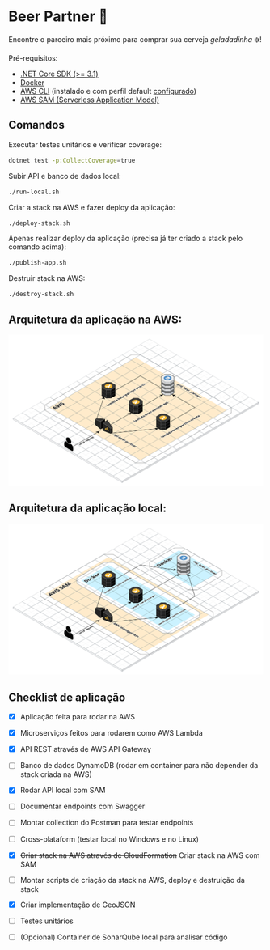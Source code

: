 # Beer Partner :beers:
Encontre o parceiro mais próximo para comprar sua cerveja *geladadinha* :snowflake:!

Pré-requisitos:
- [.NET Core SDK (>= 3.1)][dotnet]
- [Docker][docker]
- [AWS CLI][aws-cli] (instalado e com perfil default [configurado][aws-cli-configuration])
- [AWS SAM (Serverless Application Model)][aws-sam]

## Comandos
Executar testes unitários e verificar coverage:
```bash
dotnet test -p:CollectCoverage=true
```

Subir API e banco de dados local:
```bash
./run-local.sh
```

Criar a stack na AWS e fazer deploy da aplicação:
```bash
./deploy-stack.sh
```

Apenas realizar deploy da aplicação (precisa já ter criado a stack pelo comando acima):
```bash
./publish-app.sh
```

Destruir stack na AWS:
```bash
./destroy-stack.sh
```

## Arquitetura da aplicação na AWS:
![Arquitetura AWS](./assets/beer-partner-aws.png "Arquitetura AWS")

## Arquitetura da aplicação local:
![Arquitetura local](./assets/beer-partner-local.png "Arquitetura local")

## Checklist de aplicação
- [x] Aplicação feita para rodar na AWS
- [x] Microserviços feitos para rodarem como AWS Lambda
- [x] API REST através de AWS API Gateway
- [ ] Banco de dados DynamoDB (rodar em container para não depender da stack criada na AWS)
- [x] Rodar API local com SAM
- [ ] Documentar endpoints com Swagger
- [ ] Montar collection do Postman para testar endpoints
- [ ] Cross-plataform (testar local no Windows e no Linux)
- [x] ~~Criar stack na AWS através de CloudFormation~~ Criar stack na AWS com SAM
- [ ] Montar scripts de criação da stack na AWS, deploy e destruição da stack
- [x] Criar implementação de GeoJSON
- [ ] Testes unitários
- [ ] (Opcional) Container de SonarQube local para analisar código


[dotnet]: https://dotnet.microsoft.com/download
[docker]: https://www.docker.com
[aws-cli]: https://aws.amazon.com/cli/
[aws-sam]: https://aws.amazon.com/pt/serverless/sam/
[aws-cli-configuration]: https://docs.aws.amazon.com/cli/latest/userguide/cli-configure-files.html#cli-configure-files-methods